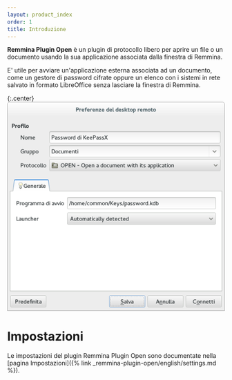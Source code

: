 ```yaml
---
layout: product_index
order: 1
title: Introduzione
---
```

**Remmina Plugin Open** è un plugin di protocollo libero per aprire un file o un
documento usando la sua applicazione associata dalla finestra di Remmina.

E' utile per avviare un'applicazione esterna associata ad un documento, come un
gestore di password cifrate oppure un elenco con i sistemi in rete salvato in
formato LibreOffice senza lasciare la finestra di Remmina.

{:.center}
![Impostazioni generali](/resources/remmina-plugin-open/archive/latest/italian/general.png)

# Impostazioni

Le impostazioni del plugin Remmina Plugin Open sono documentate nella
[pagina Impostazioni]({% link _remmina-plugin-open/english/settings.md %}).